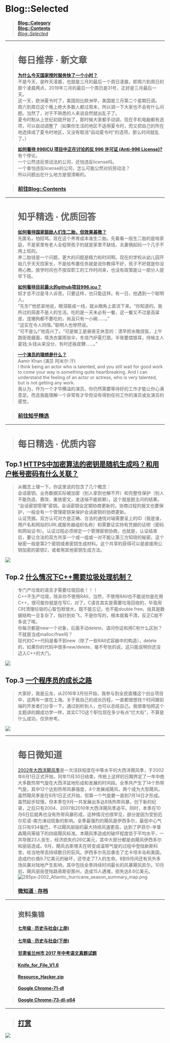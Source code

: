 # Blog::Selected
> **[Blog::Category](/blog/category/)**  
> **[Blog::Contents](/blog/contents)**  
> *[Blog::Selected](/blog/)*

-----------------------------

> # 每日推荐 · 新文章
> [**为什么今天国家授时服务快了一个小时？**](2019/hc3wdcFm5PbaABRm)   
> 不是今天，是昨天凌晨，也就是三月的最后一个周日凌晨，即周六到周日的那个凌晨两点，2019年三月的最后一个周日是31号，正好是三月最后一天。   
> 这一天，欧洲夏令时了，美国则比欧洲早，美国是三月第二个星期日调。   
> 周六到周日这个晚上绝大多数人都过周末，所以调一下大家也不会有什么问题。当然了，对于不熟悉的人来说自然就出乱子了。   
> 夏令时制从上世纪初就开始了，那时候大家都手动调，现在手机电脑都有选项，可以自动调整了（如果你生活的地区不适用夏令时，而又把自己的所在地选择成了夏令时地区，又没有取消“自动夏令时”的选项，那么时间就乱了。）   

<script async src="//pagead2.googlesyndication.com/pagead/js/adsbygoogle.js"></script>
<!-- il7YNvMMUbbbz7q8 -->
<ins class="adsbygoogle"
     style="display:block"
     data-ad-client="ca-pub-4161171709893056"
     data-ad-slot="9948532008"
     data-ad-format="auto"
     data-full-width-responsive="true"></ins>
<script>
(adsbygoogle = window.adsbygoogle || []).push({});
</script>

> [**如何看待 996ICU 项目中正在讨论的反 996 许可证 (Anti-996 License)?**](2019/F1FeB3yZBSGdtJcc)   
> 有个悖论。    
> 一个公然违反劳动法的公司，还怕违反license吗。  
> 一个害怕违反license的公司，怎么可能公然对抗劳动法？  
> 所以问题出在什么地方是很清晰的。  

<script async src="//pagead2.googlesyndication.com/pagead/js/adsbygoogle.js"></script>
<!-- il7YNvMMUbbbz7q8 -->
<ins class="adsbygoogle"
     style="display:block"
     data-ad-client="ca-pub-4161171709893056"
     data-ad-slot="9948532008"
     data-ad-format="auto"
     data-full-width-responsive="true"></ins>
<script>
(adsbygoogle = window.adsbygoogle || []).push({});
</script>
 
> ### [前往Blog::Contents](/blog/contents)

-----------------------------

> # 知乎精选 · 优质回答
> **[如何看待国家鼓励人们生二胎，但效果甚微？](zhihu/86jvKAlzT4jhMOG0?src=blog-selected)**  
> 先匿名，怕招骂。现在这个养育成本谁生二胎。先看看一般生二胎的是啥家庭，不是家里有老人全程带孩子的就是家里不缺钱，夫妻俩起码一个几乎不用上班的。  
> 养二胎钱是一个问题，更大的问题是精力和时间啊。现在的学校从幼儿园开始几乎天天找家长，不是给布置任务就是说你教得不好，孩子不好就是你没用心教。放学时间也不按双职工的工作时间来，也没有政策能让一部分人提早下班。  

<script async src="//pagead2.googlesyndication.com/pagead/js/adsbygoogle.js"></script>
<!-- il7YNvMMUbbbz7q8 -->
<ins class="adsbygoogle"
     style="display:block"
     data-ad-client="ca-pub-4161171709893056"
     data-ad-slot="9948532008"
     data-ad-format="auto"
     data-full-width-responsive="true"></ins>
<script>
(adsbygoogle = window.adsbygoogle || []).push({});
</script>

> **[如何看待目前最火的github项目996.icu？](zhihu/HMXmACqdsZ9dCY6j?src=index)**    
> 奴才总不过是寻人诉苦。只要这样，也只能这样。有一日，他遇到一个聪明人。   
> “先生!”他悲哀地说，眼泪联成一线，就从眼角上直流下来。“你知道的。我所过的简直不是人的生活。吃的是一天未必有一餐，这一餐又不过是高粱皮，连猪狗都不要吃的，尚且只有一小碗……。”   
> “这实在令人同情。”聪明人也惨然说。   
> “可不是么!”他高兴了。“可是做工是昼夜无休息的：清早担水晚烧饭，上午跑街夜磨面，晴洗衣裳雨张伞，冬烧汽炉夏打扇。半夜要煨银耳，侍候主人耍钱;头钱从来没分，有时还挨皮鞭……。”   

<script async src="//pagead2.googlesyndication.com/pagead/js/adsbygoogle.js"></script>
<!-- il7YNvMMUbbbz7q8 -->
<ins class="adsbygoogle"
     style="display:block"
     data-ad-client="ca-pub-4161171709893056"
     data-ad-slot="9948532008"
     data-ad-format="auto"
     data-full-width-responsive="true"></ins>
<script>
(adsbygoogle = window.adsbygoogle || []).push({});
</script>

> **[一个演员的理想是什么？](zhihu/DqWRJSYNsTt16HUB?src=blog-selected)**  
> Aamir Khan (演员 阿米尔·汗)  
> I think being an actor who is talented, and you still wait for good work to come your way is something quite heartbreaking. And I can understand the feeling of an actor or actress, who is very talented, but is not getting any work.  
> 我认为，作为一个才华横溢的演员，你仍然需要等待好的工作才能让你心满意足。而且我能理解一个非常有才华但没有得到任何工作的演员或女演员的感觉。  

<script async src="//pagead2.googlesyndication.com/pagead/js/adsbygoogle.js"></script>
<!-- il7YNvMMUbbbz7q8 -->
<ins class="adsbygoogle"
     style="display:block"
     data-ad-client="ca-pub-4161171709893056"
     data-ad-slot="9948532008"
     data-ad-format="auto"
     data-full-width-responsive="true"></ins>
<script>
(adsbygoogle = window.adsbygoogle || []).push({});
</script>

> ### [前往知乎精选](zhihu/?src=blog-selected)

-----------------------------

> # 每日精选 · 优质内容

## Top.1 [HTTPS中加密算法的密钥是随机生成吗？和用户帐号密码有什么关联？](2019/yV0Mes7HLjnFfZeR)
> 从概念上理一下。你这里说的包含了几个概念：  
> 会话密钥。业务数据实际被加密（别人拿到也解不开）和完整性保护（别人不能伪造、篡改、重放密文，发送端不能抵赖）。这个就是题主问的结果。  
> “会话密钥管理”密钥。会话密钥会定期协商更新的，协商过程的报文也要保护，一般会有一个管理密钥来保护会话密钥的协商更新。  
> 认证凭据。双方认可对方是正确、合法的通信对端需要呈上的ID（我是谁，用户名和网站的URL或服务器组织名称）和需要证实持有凭据的证明（密码和网站证书）。认证过程必须绑定一个管理密钥协商，也就是，认证结束后，要让合法的双方共享一个或一组或一对不能让第三方知晓的秘密。这个秘密一般是第2个密钥或者密钥生成材料。这个共享的获得可以是直接用公钥加密的密钥2，或者用其他密钥生成方法。

<script async src="//pagead2.googlesyndication.com/pagead/js/adsbygoogle.js"></script>
<ins class="adsbygoogle"
     style="display:block; text-align:center;"
     data-ad-layout="in-article"
     data-ad-format="fluid"
     data-ad-client="ca-pub-4161171709893056"
     data-ad-slot="5334499576"></ins>
<script>
     (adsbygoogle = window.adsbygoogle || []).push({});
</script>

![](https://cdn.jsdelivr.net/gh/lkpo0v/d1n3/ww2.sinaimg.cn/large/005BYqpggy1g0gaz521j7j30m80dwta1.jpg)

## Top.2 [什么情况下C++需要垃圾处理机制？](2019/95Mu3U9PDrroP0d6)
> 专门产垃圾的语言才需要垃圾回收！！！  
> C++不生产垃圾，除非你不使用RAII，当然，不使用RAII也不能说你是在用C++，很可能你就是在写C，对了，C语言其实是需要垃圾回收的，毕竟用C时清理垃圾的心智包袱很大，既不能忘记，也不能double free，由其是数据结构一旦复杂了，指针到处飞，不是你写的，根本就看不清，反正C就不多说了唉。  
> 你每次都是new一个对象，后面手动delete，请问你这和用C有什么区别？不就是当成malloc/free吗？  
> 现代的C++代码是看不到new（除了一些RAII式容器中的构造），delete的，如果你的代码中很多new/delete，毫不夸张的说，这只能说明你还没迈入C++的大门。  

<script async src="//pagead2.googlesyndication.com/pagead/js/adsbygoogle.js"></script>
<ins class="adsbygoogle"
     style="display:block; text-align:center;"
     data-ad-layout="in-article"
     data-ad-format="fluid"
     data-ad-client="ca-pub-4161171709893056"
     data-ad-slot="5334499576"></ins>
<script>
     (adsbygoogle = window.adsbygoogle || []).push({});
</script>

![](https://cdn.jsdelivr.net/gh/lkpo0v/d1n3/ww2.sinaimg.cn/large/005BYqpggy1g0gb1gaxboj30m80k4jv8.jpg)

## Top.3 [一个程序员的成长之路](2019/MgXZH4Scw6Lckg9C)
> 大家好，我是云龙，从2016年3月份开始，我参与到全民直播这个创业项目中，这两年一直在上海。关于我自己的成长历程，一直都很想找个时间跟前端的开发者们分享一下。通过剖析别人，也可以总结自己。我很害怕把这个主题讲的跟成功学一样，其实CTO这个职位现在多少有点“烂大街”，不算是什么成功，仅供参考。

<script async src="//pagead2.googlesyndication.com/pagead/js/adsbygoogle.js"></script>
<ins class="adsbygoogle"
     style="display:block; text-align:center;"
     data-ad-layout="in-article"
     data-ad-format="fluid"
     data-ad-client="ca-pub-4161171709893056"
     data-ad-slot="5334499576"></ins>
<script>
     (adsbygoogle = window.adsbygoogle || []).push({});
</script>

![](https://cdn.jsdelivr.net/gh/lkpo0v/d1n3/ww2.sinaimg.cn/large/005BYqpggy1g0gb2kve8sj30m80etjt4.jpg)

<script async src="//pagead2.googlesyndication.com/pagead/js/adsbygoogle.js"></script>
<ins class="adsbygoogle"
     style="display:block; text-align:center;"
     data-ad-layout="in-article"
     data-ad-format="fluid"
     data-ad-client="ca-pub-4161171709893056"
     data-ad-slot="5334499576"></ins>
<script>
     (adsbygoogle = window.adsbygoogle || []).push({});
</script>

-----------------------------

> # 每日微知道
> [2002年大西洋飓风季](https://zh.wikipedia.org/wiki/2002%E5%B9%B4%E5%A4%A7%E8%A5%BF%E6%B4%8B%E9%A3%93%E9%A3%8E%E5%AD%A3)是一次活跃程度在中等水平的大西洋飓风季，于2002年6月1日正式开始，同年11月30日结束，传统上这样的日期界定了一年中绝大多数热带气旋在大西洋盆地形成和发展的时间段。全季共产生了14个热带气旋，其中12个达到热带风暴强度，4个发展成飓风，两个成为大型飓风。虽然飓风季是在6月1日正式开始，但第一个气旋要一直到7月14日才形成。虽然起步较慢，但本季在9月一共发展出多达8场热带风暴，创下新的纪录，之后只有2004、2007和2010年大西洋飓风季追平。同时，本季在10月6日后就再也没有热带风暴形成，这种情况也很罕见，部分是因为受到厄尔尼诺-南方涛动现象的影响。全季最强烈的飓风是伊西多尔，最低中心气压只有934毫巴，不过飓风丽丽的最大持续风速更高，达到了萨菲尔-辛普森飓风等级下的四级飓风标准。本飓风季造成的破坏程度低于平均水平，一共导致23人丧生，经济损失约26亿美元，其中大部分都是由飓风伊西多尔和丽丽造成。9月，飓风古斯塔夫在转变成温带气旋的过程中登陆新斯科舍，给当地带去持续数日的狂风。伊西多尔先后袭击了尤卡坦半岛和美国，造成约价值9.7亿美元的破坏，还夺走了7人的生命。8到9月间还有另外多场风暴对陆地产生影响，其中包括全季持续时间最长的风暴飓风凯尔。10月初，飓风丽丽登陆路易斯安那州，造成15人遇难，损失达8.6亿美元。  
> ![285px-2002_Atlantic_hurricane_season_summary_map.png](https://cdn.jsdelivr.net/gh/lkpo0v/5n@master/5ca6e92c75ff8.png)   
> ### [微知道 · 存档](micrology.html?src=blog-selected)

<script async src="//pagead2.googlesyndication.com/pagead/js/adsbygoogle.js"></script>
<!-- il7YNvMMUbbbz7q8 -->
<ins class="adsbygoogle"
     style="display:block"
     data-ad-client="ca-pub-4161171709893056"
     data-ad-slot="9948532008"
     data-ad-format="auto"
     data-full-width-responsive="true"></ins>
<script>
(adsbygoogle = window.adsbygoogle || []).push({});
</script>

-----------------------------

> ## 资料集锦
> #### [七年级 · 历史与社会(上册)](2019/dphjWD2ClYM7TOAK)

<script async src="//pagead2.googlesyndication.com/pagead/js/adsbygoogle.js"></script>
<!-- il7YNvMMUbbbz7q8 -->
<ins class="adsbygoogle"
     style="display:block"
     data-ad-client="ca-pub-4161171709893056"
     data-ad-slot="9948532008"
     data-ad-format="auto"
     data-full-width-responsive="true"></ins>
<script>
(adsbygoogle = window.adsbygoogle || []).push({});
</script>

> #### [七年级 · 历史与社会(下册)](2019/Q0pYpZeNhOi0Wm5v)

<script async src="//pagead2.googlesyndication.com/pagead/js/adsbygoogle.js"></script>
<!-- il7YNvMMUbbbz7q8 -->
<ins class="adsbygoogle"
     style="display:block"
     data-ad-client="ca-pub-4161171709893056"
     data-ad-slot="9948532008"
     data-ad-format="auto"
     data-full-width-responsive="true"></ins>
<script>
(adsbygoogle = window.adsbygoogle || []).push({});
</script>

> #### [甘肃省兰州市 2017 年中考语文真题试题](2019/XHYjKAEFH9w0roF9)

<script async src="//pagead2.googlesyndication.com/pagead/js/adsbygoogle.js"></script>
<!-- il7YNvMMUbbbz7q8 -->
<ins class="adsbygoogle"
     style="display:block"
     data-ad-client="ca-pub-4161171709893056"
     data-ad-slot="9948532008"
     data-ad-format="auto"
     data-full-width-responsive="true"></ins>
<script>
(adsbygoogle = window.adsbygoogle || []).push({});
</script>

> #### [Knife_for_File_V1.6](https://cdn.jsdelivr.net/gh/vmlankub/CloudFiles@master/Knife_for_File_V1.6.zip)

<script async src="//pagead2.googlesyndication.com/pagead/js/adsbygoogle.js"></script>
<!-- il7YNvMMUbbbz7q8 -->
<ins class="adsbygoogle"
     style="display:block"
     data-ad-client="ca-pub-4161171709893056"
     data-ad-slot="9948532008"
     data-ad-format="auto"
     data-full-width-responsive="true"></ins>
<script>
(adsbygoogle = window.adsbygoogle || []).push({});
</script>

> #### [Resource_Hacker.zip](https://cdn.jsdelivr.net/gh/vmlankub/CloudFiles@master/resource_hacker.zip)

<script async src="//pagead2.googlesyndication.com/pagead/js/adsbygoogle.js"></script>
<!-- il7YNvMMUbbbz7q8 -->
<ins class="adsbygoogle"
     style="display:block"
     data-ad-client="ca-pub-4161171709893056"
     data-ad-slot="9948532008"
     data-ad-format="auto"
     data-full-width-responsive="true"></ins>
<script>
(adsbygoogle = window.adsbygoogle || []).push({});
</script>

> #### [Google Chrome-71-dl](https://cdn.jsdelivr.net/gh/vmlankub/CloudFiles@master/gg/chrome-71-dl.zip)

<script async src="//pagead2.googlesyndication.com/pagead/js/adsbygoogle.js"></script>
<!-- il7YNvMMUbbbz7q8 -->
<ins class="adsbygoogle"
     style="display:block"
     data-ad-client="ca-pub-4161171709893056"
     data-ad-slot="9948532008"
     data-ad-format="auto"
     data-full-width-responsive="true"></ins>
<script>
(adsbygoogle = window.adsbygoogle || []).push({});
</script>

> #### [Google Chrome-73-dl-x64](https://cdn.jsdelivr.net/gh/vmlankub/CloudFiles@master/gg/chrome-73-dl-x64.zip)

<script async src="//pagead2.googlesyndication.com/pagead/js/adsbygoogle.js"></script>
<!-- il7YNvMMUbbbz7q8 -->
<ins class="adsbygoogle"
     style="display:block"
     data-ad-client="ca-pub-4161171709893056"
     data-ad-slot="9948532008"
     data-ad-format="auto"
     data-full-width-responsive="true"></ins>
<script>
(adsbygoogle = window.adsbygoogle || []).push({});
</script>

-----------------------------

> ## [打赏](/donations?src=www.arkf.xyz&token=RDf5UV2Y2FsFrizY)

![](https://cdn.jsdelivr.net/gh/lkpo0v/d1n3/ww2.sinaimg.cn/large/005BYqpgly1g01dwo3j72j308c01o080.jpg)

<!-- Global site tag (gtag.js) - Google Analytics -->
<script async src="https://www.googletagmanager.com/gtag/js?id=UA-116309064-2"></script>
<script>
  window.dataLayer = window.dataLayer || [];
  function gtag(){dataLayer.push(arguments);}
  gtag('js', new Date());
  gtag('config', 'UA-116309064-2');
</script>

<!-- Google AdSense -->
<script async src="//pagead2.googlesyndication.com/pagead/js/adsbygoogle.js"></script>
<script>
     (adsbygoogle = window.adsbygoogle || []).push({
          google_ad_client: "ca-pub-4161171709893056",
          enable_page_level_ads: true
     });
</script>

